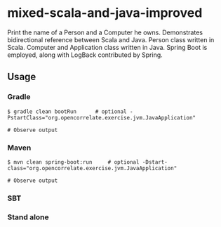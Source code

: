 # mixed-scala-and-java-improved

Print the name of a Person and a Computer he owns.  Demonstrates bidirectional reference between Scala and Java. Person class written in Scala.  Computer and Application class written in Java.  Spring Boot is employed, along with LogBack contributed by Spring.

## Usage

### Gradle
```
$ gradle clean bootRun      # optional -PstartClass="org.opencorrelate.exercise.jvm.JavaApplication"

# Observe output
```

### Maven
```
$ mvn clean spring-boot:run     # optional -Dstart-class="org.opencorrelate.exercise.jvm.JavaApplication"

# Observe output
```

### SBT

### Stand alone
